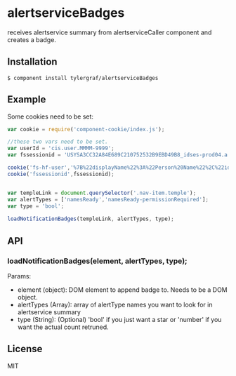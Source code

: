
# alertserviceBadges

  receives alertservice summary from alertserviceCaller component and creates a badge.

## Installation

    $ component install tylergraf/alertserviceBadges


## Example
Some cookies need to be set:
```js
var cookie = require('component-cookie/index.js');

//these two vars need to be set.
var userId = 'cis.user.MMMM-9999';
var fssessionid = 'USYSA3CC32A84E689C210752532B9EBD49B8_idses-prod04.a.fsglobal.net';

cookie('fs-hf-user','%7B%22displayName%22%3A%22Person%20Name%22%2C%22id%22%3A%22'+userId+'%22%7D');
cookie('fssessionid',fssessionid);
```
```js

var templeLink = document.querySelector('.nav-item.temple'); 
var alertTypes = ['namesReady','namesReady-permissionRequired'];
var type = 'bool';
    
loadNotificationBadges(templeLink, alertTypes, type);

```

## API

### loadNotificationBadges(element, alertTypes, type);

  Params:
  - element (object): DOM element to append badge to. Needs to be a DOM object. 
  - alertTypes (Array): array of alertType names you want to look for in alertservice summary
  - type (String): (Optional) 'bool' if you just want a star or 'number' if you want the actual count retruned.

   

## License

  MIT